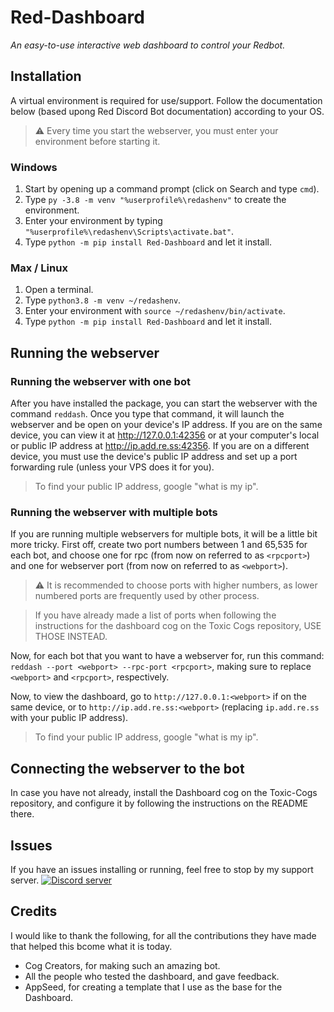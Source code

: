 # Red-Dashboard
*An easy-to-use interactive web dashboard to control your Redbot.*

## Installation
A virtual environment is required for use/support.  Follow the documentation below (based upong Red Discord Bot documentation) according to your OS.

> :warning: Every time you start the webserver, you must enter your environment before starting it.

### Windows
1. Start by opening up a command prompt (click on Search and type `cmd`).
2. Type `py -3.8 -m venv "%userprofile%\redashenv"` to create the environment.
3. Enter your environment by typing `"%userprofile%\redashenv\Scripts\activate.bat"`.
4. Type `python -m pip install Red-Dashboard` and let it install.

### Max / Linux
1. Open a terminal.
2. Type `python3.8 -m venv ~/redashenv`.
3. Enter your environment with `source ~/redashenv/bin/activate`.
4. Type `python -m pip install Red-Dashboard` and let it install.

## Running the webserver

### Running the webserver with one bot
After you have installed the package, you can start the webserver with the command `reddash`.  Once you type that command, it will launch the webserver and be open on your device's IP address.  If you are on the same device, you can view it at http://127.0.0.1:42356 or at your computer's local or public IP address at http://ip.add.re.ss:42356.  If you are on a different device, you must use the device's public IP address and set up a port forwarding rule (unless your VPS does it for you).

> To find your public IP address, google "what is my ip".

### Running the webserver with multiple bots
If you are running multiple webservers for multiple bots, it will be a little bit more tricky.  First off, create two port numbers between 1 and 65,535 for each bot, and choose one for rpc (from now on referred to as `<rpcport>`) and one for webserver port (from now on referred to as `<webport>`).

> :warning: It is recommended to choose ports with higher numbers, as lower numbered ports are frequently used by other process.

> If you have already made a list of ports when following the instructions for the dashboard cog on the Toxic Cogs repository, USE THOSE INSTEAD.

Now, for each bot that you want to have a webserver for, run this command: `reddash --port <webport> --rpc-port <rpcport>`, making sure to replace `<webport>` and `<rpcport>`, respectively.

Now, to view the dashboard, go to `http://127.0.0.1:<webport>` if on the same device, or to `http://ip.add.re.ss:<webport>` (replacing `ip.add.re.ss` with your public IP address).

> To find your public IP address, google "what is my ip".

## Connecting the webserver to the bot
In case you have not already, install the Dashboard cog on the Toxic-Cogs repository, and configure it by following the instructions on the README there.

## Issues
If you have an issues installing or running, feel free to stop by my support server.
[![Discord server](https://discordapp.com/api/guilds/540613833237069836/embed.png?style=banner3)](https://discord.gg/vQZTdB9)

## Credits
I would like to thank the following, for all the contributions they have made that helped this bcome what it is today.
* Cog Creators, for making such an amazing bot.
* All the people who tested the dashboard, and gave feedback.
* AppSeed, for creating a template that I use as the base for the Dashboard.